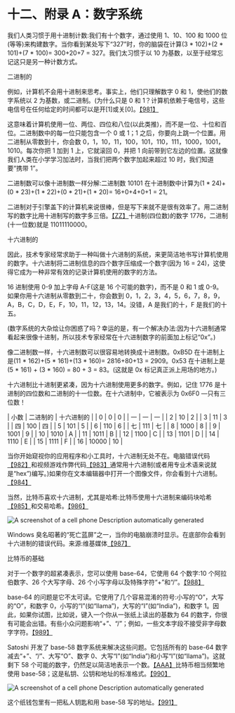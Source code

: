  

# 十二、附录 A：数字系统

我们人类习惯于用十进制计数:我们有十个数字，通过使用 1、10、100 和 1000 位(等等)来构建数字。当你看到某处写下“327”时，你的脑袋在计算(3 * 102)+(2 * 101)+(7 * 100)= 300+20+7 = 327。我们太习惯于以 10 为基数，以至于经常忘记这只是另一种计数方式。

二进制的

例如，计算机不会用十进制来思考。事实上，他们只理解数字 0 和 1，使他们的数字系统以 2 为基数，或二进制。(为什么只是 0 和 1？计算机依赖于电信号，这些电信号在任何给定的时间都可以是开[1]或关[0]。[【981】](part0040.xhtml#a5FF)

这意味着计算机使用一位、两位、四位和八位(以此类推)，而不是一位、十位和百位。二进制数中的每一位只能包含一个 0 或 1；1 之后，你要向上跳一个位置。用二进制从零数到十，你会数 0，1，10，11，100，101，110，111，1000，1001，1010。每次你把 1 加到 1 上，它就滚回 0，并把 1 向前带到它左边的位置。这就像我们人类在小学学习加法时，当我们把两个数字加起来超过 10 时，我们知道要“携带 1”。

二进制数可以像十进制数一样分解:二进制数 10101 在十进制数中计算为(1 * 24)+(0 * 23)+(1 * 22)+(0 * 21)+(1 * 20)= 16+0+4+0+1 = 21。

二进制对于引擎盖下的计算机来说很棒，但是写下来就不是很有效率了。用二进制写的数字比用十进制写的数字多三倍。[【ZZ】](part0040.xhtml#a6ZS)十进制(四位数)的数字 1776，二进制(十一位数)就是 11011110000。

十六进制的

因此，技术专家经常求助于一种叫做十六进制的系统，来更简洁地书写计算机使用的数字。十六进制将二进制信息的四个数字压缩成一个数字(因为 16 = 24)，这使得它成为一种非常有效的记录计算机使用的数字的方法。

16 进制使用 0-9 加上字母 A-F(这是 16 个可能的数字)，而不是 0 和 1 或 0-9。如果你用十六进制从零数到二十，你会数到 0，1，2，3，4，5，6，7，8，9，A，B，C，D，E，F，10，11，12，13，14。没错，A 是我们的十，F 是我们的十五。

(数字系统的大杂烩让你困惑了吗？幸运的是，有一个解决办法:因为十六进制通常看起来很像十进制，所以技术专家经常在十六进制数字的前面加上标记“0x”。)

像二进制数一样，十六进制数可以很容易地转换成十进制数。0xB5D 在十进制上是(11 * 162)+(5 * 161)+(13 * 160)= 2816+80+13 = 2909。0x53 在十进制上是(5 * 161) + (3 * 160) = 80 + 3 = 83。(这就是 0x 标记真正派上用场的地方。)

十六进制比十进制更紧凑，因为十六进制使用更多的数字。例如，记住 1776 是十进制的四位数和二进制的十一位数。在十六进制中，它被表示为 0x6F0 —只有三位数！

| 小数 | 二进制的 | 十六进制的 |
| 0 | 0 | 0 |
| 一 | 一 | 一 |
| 2 | 10 | 2 |
| 3 | 11 | 3 |
| 四 | 100 | 四 |
| 5 | 101 | 5 |
| 6 | 110 | 6 |
| 七 | 111 | 七 |
| 8 | 1000 | 8 |
| 9 | 1001 | 9 |
| 10 | 1010 | A |
| 11 | 1011 | B |
| 12 | 1100 | C |
| 13 | 1101 | D |
| 14 | 1110 | E |
| 15 | 1111 | F |
| 16 | 10000 | 10 |

当你开始窥视你的应用程序和小工具时，十六进制无处不在。电脑错误代码[【982】](part0040.xhtml#a5RC)和视频游戏作弊代码[【983】](part0040.xhtml#a5RD)通常用十六进制(或者用专业术语来说就是“hex”)编写。)如果你在文本编辑器中打开一个图像文件，你会看到十六进制。[【984】](part0040.xhtml#a5RE)

当然，比特币喜欢十六进制，尤其是哈希:比特币使用十六进制来编码块哈希[【985】](part0040.xhtml#a6RG)和交易哈希。[【986】](part0040.xhtml#a6RH)

![A screenshot of a cell phone  Description automatically generated](image_rsrc7HT.jpg)

Windows 臭名昭著的“死亡蓝屏”之一，当你的电脑崩溃时显示。在底部你会看到十六进制的错误代码。来源:维基媒体[【987】](part0040.xhtml#a40T)

比特币的基础

对于一个数字的超紧凑表示，您可以使用 base-64，它使用 64 个数字:10 个阿拉伯数字、26 个大写字母、26 个小写字母以及特殊字符“+”和“/”。[【988】](part0040.xhtml#a5CE)

base-64 的问题是它不太可读。它使用了几个容易混淆的符号:小写的“O”，大写的“O”，和数字 0，小写的“l”(如“llama”)，大写的“I”(如“India”)，和数字 1。因此，如果你试图，比如说，键入一个你从一张纸上读出的基数为 64 的数字，你很有可能会出错。有些小众问题影响“+”、“/”；例如，一些文本字段不接受非字母数字字符。[【989】](part0040.xhtml#a4BN)

Satoshi 开发了 base-58 数字系统来解决这些问题。它包括所有的 base-64 数字减去“+”、“/”、大写“O”、数字 0、大写“I”(如“India”)和小写“l”(如“llama”)。这就剩下 58 个可能的数字，仍然足以简洁地表示一个数。[【AAA】](part0040.xhtml#a76A)比特币相当频繁地使用 base-58；这是私钥、公钥和地址的标准格式。[【990】](part0040.xhtml#a76B)

![A screenshot of a cell phone  Description automatically generated](image_rsrc7G6.jpg)

这个纸钱包里有一把私人钥匙和用 base-58 写的地址。[【991】](part0040.xhtml#a6N1)